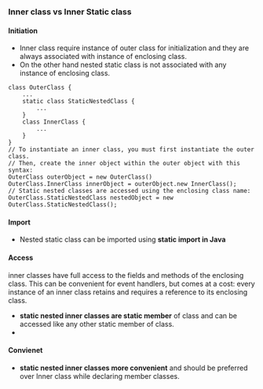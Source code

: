 ### Inner class vs Inner Static class
#### Initiation
- Inner class require instance of outer class for initialization and they are always associated with instance of enclosing class. 
- On the other hand nested static class is not associated with any instance of enclosing class.  
```
class OuterClass {
    ...
    static class StaticNestedClass {
        ...
    }
    class InnerClass {
        ...
    }
}
// To instantiate an inner class, you must first instantiate the outer class. 
// Then, create the inner object within the outer object with this syntax:
OuterClass outerObject = new OuterClass()
OuterClass.InnerClass innerObject = outerObject.new InnerClass();
// Static nested classes are accessed using the enclosing class name:
OuterClass.StaticNestedClass nestedObject = new OuterClass.StaticNestedClass();
```
#### Import
- Nested static class can be imported using **static import in Java**
#### Access
inner classes have full access to the fields and methods of the enclosing class. This can be convenient for event handlers, but comes at a cost: every instance of an inner class retains and requires a reference to its enclosing class.
- **static nested inner classes are static member** of class and can be accessed like any other static member of class.  
- 
#### Convienet
- **static nested inner classes more convenient** and should be preferred over Inner class while declaring member classes.  
<!--stackedit_data:
eyJoaXN0b3J5IjpbLTE2ODI2MDcyMTBdfQ==
-->